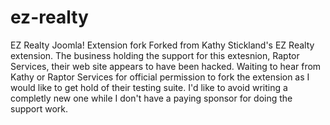 # ez-realty
EZ Realty Joomla! Extension fork
Forked from Kathy Stickland's EZ Realty extension.
The business holding the support for this extesnion, Raptor Services, their web site appears to have been hacked.
Waiting to hear from Kathy or Raptor Services for official permission to fork the extension as I would like to get hold of their testing suite.
I'd like to avoid writing a completly new one while I don't have a paying sponsor for doing the support work.
